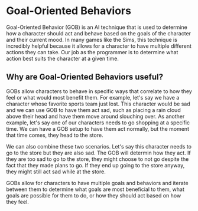 # Goal-Oriented Behaviors

Goal-Oriented Behavior (GOB) is an AI technique that is used to determine how a character should act and behave based on the goals of the character and their current mood. In many games like the Sims, this technique is incredibly helpful because it allows for a character to have multiple different actions they can take. Our job as the programmer is to determine what action best suits the character at a given time.

## Why are Goal-Oriented Behaviors useful?

GOBs allow characters to behave in specific ways that correlate to how they feel or what would most benefit them. For example, let's say we have a character whose favorite sports team just lost. This character would be sad and we can use GOB to have them act sad, such as placing a rain cloud above their head and have them move around slouching over. As another example, let's say one of our characters needs to go shopping at a specific time. We can have a GOB setup to have them act normally, but the moment that time comes, they head to the store.

We can also combine these two scenarios. Let's say this character needs to go to the store but they are also sad. The GOB will determin how they act. If they are too sad to go to the store, they might choose to not go despite the fact that they made plans to go. If they end up going to the store anyway, they might still act sad while at the store.

GOBs allow for characters to have multiple goals and behaviors and iterate between them to determine what goals are most beneficial to them, what goals are possible for them to do, or how they should act based on how they feel. 

## 
